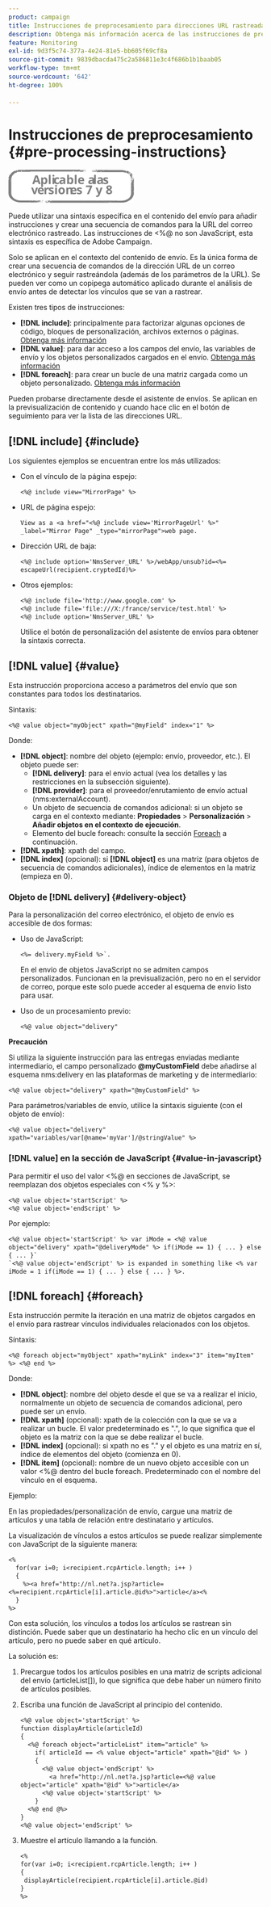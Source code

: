 ```yaml
---
product: campaign
title: Instrucciones de preprocesamiento para direcciones URL rastreadas
description: Obtenga más información acerca de las instrucciones de preprocesamiento que se utilizarán para crear secuencias de comandos de la dirección URL de un correo electrónico que se seguirá rastreando
feature: Monitoring
exl-id: 9d3f5c74-377a-4e24-81e5-bb605f69cf8a
source-git-commit: 9839dbacda475c2a586811e3c4f686b1b1baab05
workflow-type: tm+mt
source-wordcount: '642'
ht-degree: 100%

---
```


# Instrucciones de preprocesamiento {#pre-processing-instructions}

![](../../assets/common.svg)

Puede utilizar una sintaxis específica en el contenido del envío para añadir instrucciones y crear una secuencia de comandos para la URL del correo electrónico rastreado. Las instrucciones de &lt;%@ no son JavaScript, esta sintaxis es específica de Adobe Campaign.

Solo se aplican en el contexto del contenido de envío. Es la única forma de crear una secuencia de comandos de la dirección URL de un correo electrónico y seguir rastreándola (además de los parámetros de la URL). Se pueden ver como un copipega automático aplicado durante el análisis de envío antes de detectar los vínculos que se van a rastrear.

Existen tres tipos de instrucciones:

* **[!DNL include]**: principalmente para factorizar algunas opciones de código, bloques de personalización, archivos externos o páginas. [Obtenga más información](#include)
* **[!DNL value]**: para dar acceso a los campos del envío, las variables de envío y los objetos personalizados cargados en el envío. [Obtenga más información](#value)
* **[!DNL foreach]**: para crear un bucle de una matriz cargada como un objeto personalizado. [Obtenga más información](#foreach)

Pueden probarse directamente desde el asistente de envíos. Se aplican en la previsualización de contenido y cuando hace clic en el botón de seguimiento para ver la lista de las direcciones URL.

## [!DNL include] {#include}

Los siguientes ejemplos se encuentran entre los más utilizados:

* Con el vínculo de la página espejo:

   ```
   <%@ include view="MirrorPage" %>  
   ```

* URL de página espejo:

   ```
   View as a <a href="<%@ include view='MirrorPageUrl' %>" _label="Mirror Page" _type="mirrorPage">web page.
   ```

* Dirección URL de baja:

   ```
   <%@ include option='NmsServer_URL' %>/webApp/unsub?id=<%= escapeUrl(recipient.cryptedId)%>
   ```

* Otros ejemplos:

   ```
   <%@ include file='http://www.google.com' %>
   <%@ include file='file:///X:/france/service/test.html' %>
   <%@ include option='NmsServer_URL' %>
   ```

   Utilice el botón de personalización del asistente de envíos para obtener la sintaxis correcta.

## [!DNL value] {#value}

Esta instrucción proporciona acceso a parámetros del envío que son constantes para todos los destinatarios.

Sintaxis:

```
<%@ value object="myObject" xpath="@myField" index="1" %>
```

Donde:

* **[!DNL object]**: nombre del objeto (ejemplo: envío, proveedor, etc.).
El objeto puede ser:
   * **[!DNL delivery]**: para el envío actual (vea los detalles y las restricciones en la subsección siguiente).
   * **[!DNL provider]**: para el proveedor/enrutamiento de envío actual (nms:externalAccount).
   * Un objeto de secuencia de comandos adicional: si un objeto se carga en el contexto mediante: **Propiedades** > **Personalización** > **Añadir objetos en el contexto de ejecución**.
   * Elemento del bucle foreach: consulte la sección [Foreach](#foreach) a continuación.
* **[!DNL xpath]**: xpath del campo.
* **[!DNL index]** (opcional): si **[!DNL object]** es una matriz (para objetos de secuencia de comandos adicionales), índice de elementos en la matriz (empieza en 0).

### Objeto de [!DNL delivery] {#delivery-object}

Para la personalización del correo electrónico, el objeto de envío es accesible de dos formas:

* Uso de JavaScript:

   ```
   <%= delivery.myField %>`.
   ```

   En el envío de objetos JavaScript no se admiten campos personalizados. Funcionan en la previsualización, pero no en el servidor de correo, porque este solo puede acceder al esquema de envío listo para usar.

* Uso de un procesamiento previo:

   ```
   <%@ value object="delivery"
   ```


**Precaución**

Si utiliza la siguiente instrucción para las entregas enviadas mediante intermediario, el campo personalizado **@myCustomField** debe añadirse al esquema nms:delivery en las plataformas de marketing y de intermediario:

```
<%@ value object="delivery" xpath="@myCustomField" %>
```

Para parámetros/variables de envío, utilice la sintaxis siguiente (con el objeto de envío):

```
<%@ value object="delivery" xpath="variables/var[@name='myVar']/@stringValue" %>
```

### [!DNL value] en la sección de JavaScript {#value-in-javascript}

Para permitir el uso del valor &lt;%@ en secciones de JavaScript, se reemplazan dos objetos especiales con &lt;% y %>:

```
<%@ value object='startScript' %>
<%@ value object='endScript' %>
```

Por ejemplo:

```
<%@ value object='startScript' %> var iMode = <%@ value object="delivery" xpath="@deliveryMode" %> if(iMode == 1) { ... } else { ... }`
`<%@ value object='endScript' %> is expanded in something like <% var iMode = 1 if(iMode == 1) { ... } else { ... } %>.
```

## [!DNL foreach] {#foreach}

Esta instrucción permite la iteración en una matriz de objetos cargados en el envío para rastrear vínculos individuales relacionados con los objetos.

Síntaxis:

```
<%@ foreach object="myObject" xpath="myLink" index="3" item="myItem" %> <%@ end %>
```

Donde:

* **[!DNL object]**: nombre del objeto desde el que se va a realizar el inicio, normalmente un objeto de secuencia de comandos adicional, pero puede ser un envío.
* **[!DNL xpath]** (opcional): xpath de la colección con la que se va a realizar un bucle. El valor predeterminado es &quot;.&quot;, lo que significa que el objeto es la matriz con la que se debe realizar el bucle.
* **[!DNL index]** (opcional): si xpath no es &quot;.&quot; y el objeto es una matriz en sí, índice de elementos del objeto (comienza en 0).
* **[!DNL item]** (opcional): nombre de un nuevo objeto accesible con un valor &lt;%@ dentro del bucle foreach. Predeterminado con el nombre del vínculo en el esquema.

Ejemplo:

En las propiedades/personalización de envío, cargue una matriz de artículos y una tabla de relación entre destinatario y artículos.

La visualización de vínculos a estos artículos se puede realizar simplemente con JavaScript de la siguiente manera:

```
<%
  for(var i=0; i<recipient.rcpArticle.length; i++ )
  {
    %><a href="http://nl.net?a.jsp?article=<%=recipient.rcpArticle[i].article.@id%>">article</a><%
  }
%>
```

Con esta solución, los vínculos a todos los artículos se rastrean sin distinción. Puede saber que un destinatario ha hecho clic en un vínculo del artículo, pero no puede saber en qué artículo.

La solución es:

1. Precargue todos los artículos posibles en una matriz de scripts adicional del envío (articleList[]), lo que significa que debe haber un número finito de artículos posibles.
1. Escriba una función de JavaScript al principio del contenido.

   ```
   <%@ value object='startScript' %>
   function displayArticle(articleId)
   {
     <%@ foreach object="articleList" item="article" %>
       if( articleId == <% value object="article" xpath="@id" %> ) 
       {
         <%@ value object='endScript' %>
           <a href="http://nl.net?a.jsp?article=<%@ value object="article" xpath="@id" %>">article</a>
         <%@ value object='startScript' %>
       } 
     <%@ end @%>
   }
   <%@ value object='endScript' %>
   ```

1. Muestre el artículo llamando a la función.

   ```
   <%
   for(var i=0; i<recipient.rcpArticle.length; i++ )
   {
    displayArticle(recipient.rcpArticle[i].article.@id)
   }
   %>
   ```
